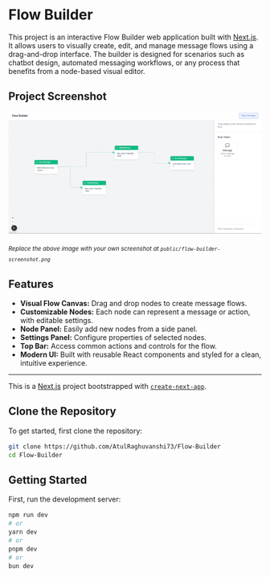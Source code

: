 

# Flow Builder

This project is an interactive Flow Builder web application built with [Next.js](https://nextjs.org). It allows users to visually create, edit, and manage message flows using a drag-and-drop interface. The builder is designed for scenarios such as chatbot design, automated messaging workflows, or any process that benefits from a node-based visual editor.

## Project Screenshot

![Flow Builder Screenshot](public/flow-builder-screenshot.png)

<sub>_Replace the above image with your own screenshot at `public/flow-builder-screenshot.png`_</sub>

## Features

- **Visual Flow Canvas:** Drag and drop nodes to create message flows.
- **Customizable Nodes:** Each node can represent a message or action, with editable settings.
- **Node Panel:** Easily add new nodes from a side panel.
- **Settings Panel:** Configure properties of selected nodes.
- **Top Bar:** Access common actions and controls for the flow.
- **Modern UI:** Built with reusable React components and styled for a clean, intuitive experience.

---

This is a [Next.js](https://nextjs.org) project bootstrapped with [`create-next-app`](https://nextjs.org/docs/app/api-reference/cli/create-next-app).

## Clone the Repository

To get started, first clone the repository:

```bash
git clone https://github.com/AtulRaghuvanshi73/Flow-Builder
cd Flow-Builder
```

## Getting Started

First, run the development server:

```bash
npm run dev
# or
yarn dev
# or
pnpm dev
# or
bun dev
```



